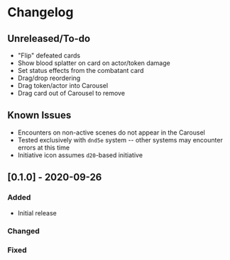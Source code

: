 # Changelog

## Unreleased/To-do
- "Flip" defeated cards
- Show blood splatter on card on actor/token damage
- Set status effects from the combatant card
- Drag/drop reordering
- Drag token/actor into Carousel
- Drag card out of Carousel to remove

## Known Issues
- Encounters on non-active scenes do not appear in the Carousel
- Tested exclusively with `dnd5e` system -- other systems may encounter errors at this time
- Initiative icon assumes `d20`-based initiative

## [0.1.0] - 2020-09-26
### Added
- Initial release

### Changed
### Fixed